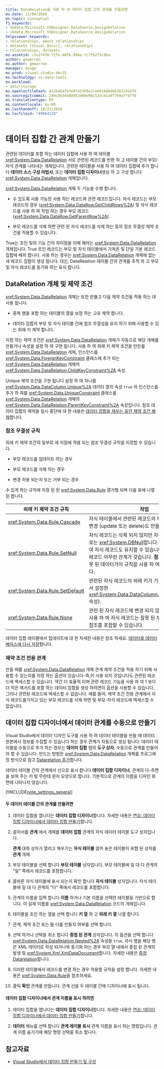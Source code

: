 ```yaml
---
title: DataRelation을 사용 하 여 데이터 집합 간의 관계를 만들려면
ms.date: 11/04/2016
ms.topic: conceptual
f1_keywords:
- vbData.Microsoft.VSDesigner.DataSource.DesignRelation
- vbdata.Microsoft.VSDesigner.DataSource.DesignRelation
helpviewer_keywords:
- relationships, about relationships
- datasets [Visual Basic], relationships
- relationships, datasets
ms.assetid: cfe274f0-71fe-40f6-994e-7c7f6273c9ba
author: gewarren
ms.author: gewarren
manager: douge
ms.prod: visual-studio-dev15
ms.technology: vs-data-tools
ms.workload:
- data-storage
ms.openlocfilehash: 812b464fe3e9742309a1ce6918d8d6b383101bf8
ms.sourcegitcommit: 240c8b34e80952d00e90c52dcb1a077b9aff47f6
ms.translationtype: MT
ms.contentlocale: ko-KR
ms.lasthandoff: 10/23/2018
ms.locfileid: "49864129"
---
```

# <a name="create-relationships-between-datasets"></a>데이터 집합 간 관계 만들기
관련된 데이터를 포함 하는 데이터 집합에 사용 하 여 테이블 <xref:System.Data.DataRelation> 서로 관련된 레코드를 반환 하 고 테이블 간의 부모/자식 관계를 나타내는 개체입니다. 관련된 테이블을 사용 하 여 데이터 집합에 추가 합니다 **데이터 소스 구성 마법사**, 또는 **데이터 집합 디자이너**생성 하 고 구성 합니다 <xref:System.Data.DataRelation> 개체입니다.

<xref:System.Data.DataRelation> 개체 두 기능을 수행 합니다.

-   수 있도록 사용 가능한 사용 하는 레코드와 관련 레코드입니다. 자식 레코드는 부모 레코드의 경우 (<xref:System.Data.DataRow.GetChildRows%2A>) 및 자식 레코드를 사용 하 여 작업 하는 경우 부모 레코드 (<xref:System.Data.DataRow.GetParentRow%2A>).

-   부모 레코드를 삭제 하면 관련 된 자식 레코드를 삭제 하는 등의 참조 무결성 제약 조건을 적용할 수 있습니다.

True는 조인 및의 기능 간의 차이점을 이해 해야는 <xref:System.Data.DataRelation> 개체입니다. True 조인 레코드는 부모 및 자식 테이블에서 가져온 및 단일 기본 레코드 집합에 배치 합니다. 사용 하는 경우는 <xref:System.Data.DataRelation> 개체에 없는 새 레코드 집합이 생성 됩니다. 대신, DataRelation 테이블 간의 관계를 추적 하 고 부모 및 자식 레코드를 동기화 하는 유지 합니다.

## <a name="datarelation-objects-and-constraints"></a>DataRelation 개체 및 제약 조건
<xref:System.Data.DataRelation> 개체는 또한 만들고 다음 제약 조건을 적용 하는 데 사용 됩니다.

-   중복 행을 포함 하는 테이블의 열을 보장 하는 고유 제약 합니다.

-   데이터 집합의 부모 및 자식 테이블 간에 참조 무결성을 유지 하기 위해 사용할 수 있는 외래 키 제약 합니다.

지정 하는 제약 조건은 <xref:System.Data.DataRelation> 개체가 자동으로 해당 개체를 만들거나 속성을 설정 하 여 구현 됩니다. 사용 하 여 외래 키 제약 조건을 만든를 <xref:System.Data.DataRelation> 개체, 인스턴스를 <xref:System.Data.ForeignKeyConstraint> 클래스에 추가 되는 <xref:System.Data.DataRelation> 개체의 <xref:System.Data.DataRelation.ChildKeyConstraint%2A> 속성.

Unique 제약 조건을 구현 됩니다 설정 하 여 하나를 <xref:System.Data.DataColumn.Unique%2A> 데이터 열의 속성 `true` 의 인스턴스를 추가 하 여를 <xref:System.Data.UniqueConstraint> 클래스를 <xref:System.Data.DataRelation> 개체의 <xref:System.Data.DataRelation.ParentKeyConstraint%2A> 속성입니다. 참조 데이터 집합의 제약을 일시 중단에 대 한 내용은 [데이터 집합을 채우는 동안 제약 조건 해제](../data-tools/turn-off-constraints-while-filling-a-dataset.md)합니다.

### <a name="referential-integrity-rules"></a>참조 무결성 규칙
외래 키 제약 조건의 일부로 세 지점에 적용 되는 참조 무결성 규칙을 지정할 수 있습니다.

-   부모 레코드를 업데이트 하는 경우

-   부모 레코드를 삭제 하는 경우

-   변경 허용 되는지 또는 거부 되는 경우

수 있게 하는 규칙에 지정 된 된 <xref:System.Data.Rule> 열거형 되며 다음 표에 나열 된 합니다.

|외래 키 제약 조건 규칙|작업|
| - |------------|
|<xref:System.Data.Rule.Cascade>|자식 테이블에서 관련된 레코드의 부모 레코드에 대 한 변경 (update 또는 delete)도 만들어집니다.|
|<xref:System.Data.Rule.SetNull>|자식 레코드는 삭제 되지 않지만 자식 레코드의 외래 키로는 <xref:System.DBNull>합니다. 이 설정을 사용 하 여 자식 레코드도 유지할 수 있습니다 "고아"-즉, 부모 레코드 아무런 관계가 갖습니다. **참고:** 자식 테이블에 잘못 된 데이터가이 규칙을 사용 하 여 발생할 수 있습니다.|
|<xref:System.Data.Rule.SetDefault>|관련된 자식 레코드의 외래 키가 기본값으로 설정 (열에서 설정한 <xref:System.Data.DataColumn.DefaultValue%2A> 속성).|
|<xref:System.Data.Rule.None>|관련 된 자식 레코드에 변경 되지 않습니다. 이 설정을 사용 하 여 자식 레코드는 잘못 된 부모 레코드에 대 한 참조를 포함할 수 있습니다.|

데이터 집합 테이블에서 업데이트에 대 한 자세한 내용은 참조 하세요. [데이터를 데이터베이스에 다시 저장](../data-tools/save-data-back-to-the-database.md)합니다.

### <a name="constraint-only-relations"></a>제약 조건 전용 관계
만들 때를 <xref:System.Data.DataRelation> 개체 관계 제약 조건을 적용 하기 위해 사용할 수 있는지를 지정 하는 옵션이 있습니다-즉,이 사용 되지 것입니다도 관련된 레코드에 액세스할 수 있습니다. 약간 더 효율적 이며 관련 레코드 기능을 사용 하 여 1 보다 더 적은 메서드를 포함 하는 데이터 집합을 생성 하려면이 옵션을 사용할 수 있습니다. 그러나 관련된 레코드에 액세스할 수 없습니다. 예를 들어, 제약 조건 전용 관계에서 자식 레코드를가지고 있는 부모 레코드를 삭제 하면 및 부모-자식 레코드에 액세스할 수 없습니다.

## <a name="manually-creating-a-data-relation-in-the-dataset-designer"></a>데이터 집합 디자이너에서 데이터 관계를 수동으로 만들기
Visual Studio에서 데이터 디자인 도구를 사용 하 여 데이터 테이블을 만들 때 데이터 원본에서 정보를 수집할 수 있습니다 하는 경우 관계가 자동으로 생성 됩니다. 데이터 테이블을 수동으로 추가 하는 경우는 **데이터 집합** 탭의 **도구 상자**, 수동으로 관계를 만들어야 할 수 있습니다. 만드는 방법은 <xref:System.Data.DataRelation> 개체를 프로그래밍 방식으로 참고 [Datarelation 추가](/dotnet/framework/data/adonet/dataset-datatable-dataview/adding-datarelations)합니다.

데이터 테이블 간의 관계에서 선으로 표시 합니다 **데이터 집합 디자이너**, 관계의 다-측면을 보여 주는 키 및 무한대 문자 모양으로 합니다. 기본적으로 관계의 이름을 디자인 화면에 나타나지 않습니다.

[!INCLUDE[note_settings_general](../data-tools/includes/note_settings_general_md.md)]

#### <a name="to-create-a-relationship-between-two-data-tables"></a>두 데이터 테이블 간의 관계를 만들려면

1.  데이터 집합을 엽니다는 **데이터 집합 디자이너**합니다. 자세한 내용은 [연습: 데이터 집합 디자이너에서 데이터 집합 만들기](walkthrough-creating-a-dataset-with-the-dataset-designer.md)합니다.

2.  끌어서를 **관계** 에서 개체를 **데이터 집합** 관계의 자식 데이터 테이블 도구 상자입니다.

     **관계** 대화 상자가 열리고 채우기는 **자식 테이블** 끌어 놓은 테이블이 포함 된 상자를 **관계** 개체.

3.  부모 테이블을 선택 합니다 **부모 테이블** 상자입니다. 부모 테이블에 일 대 다 관계의 "일" 쪽에서 레코드를 포함합니다.

4.  올바른 자식 테이블에 표시 되는지 확인 합니다 **자식 테이블** 상자입니다. 자식 테이블에 일 대 다 관계의 "다" 쪽에서 레코드를 포함합니다.

5.  관계의 이름을 입력 합니다 **이름** 하거나 기본 이름을 선택한 테이블을 기반으로 합니다. 이 실제 이름을 <xref:System.Data.DataRelation> 코드의 개체입니다.

6.  테이블을 조인 하는 열을 선택 합니다 **키 열** 하 고 **외래 키 열** 나열 합니다.

7.  관계, 제약 조건 또는 둘 다를 만들지 여부를 선택 합니다.

8.  선택 하거나 선택을 취소 합니다 **중첩 된 관계** 상자입니다. 이 옵션을 선택 합니다 <xref:System.Data.DataRelation.Nested%2A> 속성을 `true`, 자식 행을 해당 행은 XML 데이터로 작성 되거나와 동기화 하는 경우 부모 열 내에서 중첩 된 관계의 발생 및 <xref:System.Xml.XmlDataDocument>합니다. 자세한 내용은 [중첩 Datarelation](/dotnet/framework/data/adonet/dataset-datatable-dataview/nesting-datarelations)합니다.

9. 이러한 테이블에서 레코드를 변경 하는 경우 적용할 규칙을 설정 합니다. 자세한 내용은 <xref:System.Data.Rule>을 참조하세요.

10. 클릭 **확인** 관계를 만듭니다. 관계 선을 두 테이블 간에 디자이너에 표시 됩니다.

#### <a name="to-display-a-relation-name-in-the-dataset-designer"></a>데이터 집합 디자이너에서 관계 이름을 표시 하려면

1.  데이터 집합을 엽니다는 **데이터 집합 디자이너**합니다. 자세한 내용은 [연습: 데이터 집합 디자이너에서 데이터 집합 만들기](walkthrough-creating-a-dataset-with-the-dataset-designer.md)합니다.

2.  **데이터** 메뉴를 선택 합니다 **관계 레이블 표시** 관계 이름을 표시 하는 명령입니다. 관계 이름 숨기기에 해당 명령 선택을 취소 합니다.

## <a name="see-also"></a>참고자료

- [Visual Studio에서 데이터 집합 만들기 및 구성](../data-tools/create-and-configure-datasets-in-visual-studio.md)